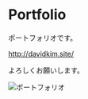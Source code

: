 # Portfolio

ポートフォリオです。

http://davidkim.site/

よろしくお願いします。

![ポートフォリオ](https://user-images.githubusercontent.com/67625361/116503076-2cabb500-a8f0-11eb-9262-85b78389da66.png)
